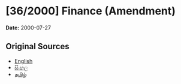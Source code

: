 # [36/2000] Finance (Amendment)

**Date:** 2000-07-27

## Original Sources

- [English](https://documents.gov.lk/view/acts/2000/7/36-2000_E.pdf)
- [සිංහල](https://documents.gov.lk/view/acts/2000/7/36-2000_S.pdf)
- [தமிழ்](https://documents.gov.lk/view/acts/2000/7/36-2000_T.pdf)
